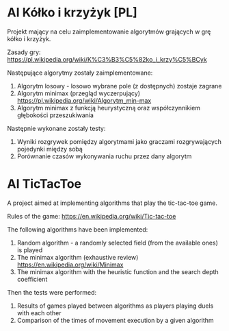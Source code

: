 # AI Kółko i krzyżyk [PL]
Projekt mający na celu zaimplementowanie algorytmów grających w grę kółko i krzyżyk.

Zasady gry: https://pl.wikipedia.org/wiki/K%C3%B3%C5%82ko_i_krzy%C5%BCyk

Następujące algorytmy zostały zaimplementowane:
1) Algorytm losowy - losowo wybrane pole (z dostępnych) zostaje zagrane
2) Algorytm minimax (przegląd wyczerpujący)  https://pl.wikipedia.org/wiki/Algorytm_min-max
3) Algorytm minimax z funkcją heurystyczną oraz współczynnikiem głębokości przeszukiwania

Następnie wykonane zostały testy:
1) Wyniki rozgrywek pomiędzy algorytmami jako graczami rozgrywających pojedynki między sobą
2) Porównanie czasów wykonywania ruchu przez dany algorytm



# AI TicTacToe
A project aimed at implementing algorithms that play the tic-tac-toe game.

Rules of the game: https://en.wikipedia.org/wiki/Tic-tac-toe

The following algorithms have been implemented:
1) Random algorithm - a randomly selected field (from the available ones) is played
2) The minimax algorithm (exhaustive review)  https://en.wikipedia.org/wiki/Minimax
3) The minimax algorithm with the heuristic function and the search depth coefficient

Then the tests were performed:
1) Results of games played between algorithms as players playing duels with each other
2) Comparison of the times of movement execution by a given algorithm
